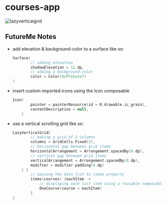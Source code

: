 # courses-app

![lazyverticalgrid](https://github.com/2Kelvin/courses-app/assets/85868026/d64c7ac7-a8ee-4742-8a08-59ff8b2e98e2)

## FutureMe Notes

- add elevation & background-color to a surface like so:
    ```kotlin
    Surface(
            // adding elevation
            shadowElevation = 12.dp,
            // adding a background-color
            color = Color(0xFFe5e2e7)
    )
    ```
- insert custom imported icons using the Icon composable
    ```kotlin
    Icon(
            painter = painterResource(id = R.drawable.ic_grain),
            contentDescription = null,
        )
    ```
- use a vertical scrolling grid like so:
    ```kotlin
    LazyVerticalGrid(
            // making a grid of 2 columns
            columns = GridCells.Fixed(2),
            // horizontal gap between grid items
            horizontalArrangement = Arrangement.spacedBy(8.dp),
            // vertical gap between grid items
            verticalArrangement = Arrangement.spacedBy(8.dp),
            modifier = modifier.padding(8.dp)
        ) {
            // passing the data list to items property
            items(courses) {eachItem ->
                // displaying each list item using a reusable composable OneCourse
                OneCourse(course = eachItem)
            }
    }
    ```